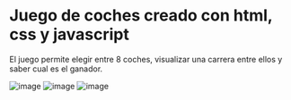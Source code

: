 # Juego de coches creado con html, css y javascript
El juego permite elegir entre 8 coches, visualizar una carrera entre ellos y saber cual es el ganador.

![image](https://user-images.githubusercontent.com/28491001/135976609-7e130372-47db-4299-aed8-ada46c90e06a.png)
![image](https://user-images.githubusercontent.com/28491001/135976683-b7f3a74e-4b19-4fd3-8e5b-c23d690b8dac.png)
![image](https://user-images.githubusercontent.com/28491001/135977077-1b7f7b07-3b17-460c-8939-d205126712fa.png)

